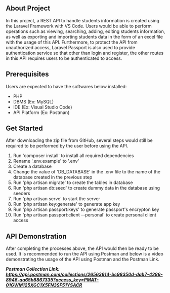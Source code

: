 ## About Project

In this project, a REST API to handle students information is created using the Laravel Framework with VS Code. Users would be able to
perform operations such as viewing, searching, adding, editing students information, as well as exporting and importing students data in the form of an excel file with the usage of this API. Furthermore, to protect the API from unauthorized access, Laravel Passport is also used to provide authentication service so that other than login and register, the other routes in this API requires users to be authenticated to access.

## Prerequisites

Users are expected to have the softwares below installed:
- PHP 
- DBMS (Ex: MySQL)
- IDE (Ex: Visual Studio Code)
- API Platform (Ex: Postman)

## Get Started

After downloading the zip file from GitHub, several steps would still be required to be performed by the user before using the API.
1. Run 'composer install' to install all required dependencies
2. Rename '.env.example' to '.env'
3. Create a database
4. Change the value of 'DB_DATABASE' in the .env file to the name of the database created in the previous step
5. Run 'php artisan migrate' to create the tables in database
6. Run 'php artisan db:seed' to create dummy data in the database using seeders
7. Run 'php artisan serve' to start the server
8. Run 'php artisan key:generate' to generate app key
9. Run 'php artisan passport:keys' to generate passport's encrypton key
10. Run 'php artisan passport:client --personal' to create personal client access

## API Demonstration
After completing the processes above, the API would then be ready to be used. It is recommended to run the API using Postman and below is a video demonstrating the usage of the API using Postman and the Postman Link.

***Postman Collection Link: https://api.postman.com/collections/26563914-bc98350d-dab7-4286-8946-aa65b8867335?access_key=PMAT-01GWM125XGC1X5FN3SF51YSACR***


